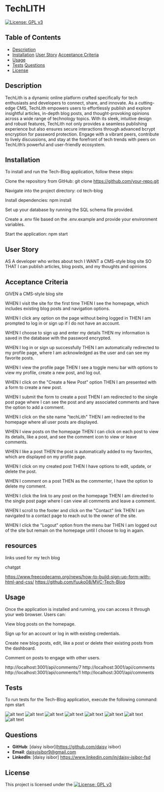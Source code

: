 # TechLITH

[![License: GPL v3](https://img.shields.io/badge/License-GPLv3-purple.svg)](https://www.gnu.org/licenses/gpl-3.0)


## Table of Contents
- [Description](#description)
- [Installation](#Installation)
  [User Story](#user-story)
  [Acceptance Criteria](#acceptance-criteria)
- [Usage](#Usage)
- [Tests](#Tests)
  [Questions](#questions)
- [License](#license)

## Description

TechLith is a dynamic online platform crafted specifically for tech enthusiasts and developers to connect, share, and innovate. As a cutting-edge CMS, TechLith empowers users to effortlessly publish and explore insightful articles, in-depth blog posts, and thought-provoking opinions across a wide range of technology topics. With its sleek, intuitive design and robust features, TechLith not only provides a seamless publishing experience but also ensures secure interactions through advanced bcrypt encryption for password protection. Engage with a vibrant peers, contribute to lively discussions, and stay at the forefront of tech trends with peers on TechLith’s powerful and user-friendly ecosystem.


## Installation

To install and run the Tech-Blog application, follow these steps:

Clone the repository from GitHub: git clone https://github.com/your-repo.git

Navigate into the project directory: cd tech-blog

Install dependencies: npm install

Set up your database by running the SQL schema file provided.

Create a .env file based on the .env.example and provide your environment variables.

Start the application: npm start

## User Story


AS A developer who writes about tech
I WANT a CMS-style blog site
SO THAT I can publish articles, blog posts, and my thoughts and opinions


## Acceptance Criteria

GIVEN a CMS-style blog site

WHEN I visit the site for the first time
THEN I see the homepage, which includes existing blog posts and navigation options.

WHEN I click any option on the page without being logged in
THEN I am prompted to log in or sign up if I do not have an account.

WHEN I choose to sign up and enter my details
THEN my information is saved in the database with the password encrypted.

WHEN I log in or sign up successfully
THEN I am automatically redirected to my profile page, where I am acknowledged as the user and can see my favorite posts.

WHEN I view the profile page
THEN I see a toggle menu bar with options to view my profile, create a new post, and log out.

WHEN I click on the "Create a New Post" option
THEN I am presented with a form to create a new post.

WHEN I submit the form to create a post
THEN I am redirected to the single post page where I can see the post and any associated comments and have the option to add a comment.

WHEN I click on the site name "techLith"
THEN I am redirected to the homepage where all user posts are displayed.

WHEN I view posts on the homepage
THEN I can click on each post to view its details, like a post, and see the comment icon to view or leave comments.

WHEN I like a post
THEN the post is automatically added to my favorites, which are displayed on my profile page.

WHEN I click on my created post
THEN I have options to edit, update, or delete the post.

WHEN I comment on a post
THEN as the commenter, I have the option to delete my comment.

WHEN I click the link to any post on the homepage
THEN I am directed to the single post page where I can view all comments and leave a comment.

WHEN I scroll to the footer and click on the "Contact" link
THEN I am navigated to a contact page to reach out to the owner of the site.

WHEN I click the "Logout" option from the menu bar
THEN I am logged out of the site but remain on the homepage until I choose to log in again.


## resources 
 links used for my tech blog 

 chatgpt

https://www.freecodecamp.org/news/how-to-build-sign-up-form-with-html-and-css/
https://github.com/fuuko08/MVC-Tech-Blog


## Usage
Once the application is installed and running, you can access it through your web browser. Users can:

View blog posts on the homepage.

Sign up for an account or log in with existing credentials.

Create new blog posts, edit, like a post or delete their existing posts from the dashboard.

Comment on posts to engage with other users.

http://localhost:3001/api/comments/7 
http://localhost:3001/api/comments
http://localhost:3001/api/comments/1
http://localhost:3001/api/comments


## Tests
To run tests for the Tech-Blog application, execute the following command:
npm start

![alt text](public/images/Login-page.png)
![alt text](public/images/Sign-up.png)
![alt text](public/images/HomePage.png)
![alt text](public/images/Menu.png)
![alt text](public/images/Profile-Page.png)
![alt text](public/images/New-post.png)
![alt text](public/images/Comment-Page.png)
![alt text](public/images/Contact-me.png)

## Questions

- **GitHub**: [daisy isibor](https://github.com/daisy isibor)
- **Email**: daisyisibor9@gmail.com
- **LinkedIn**: [daisy isibor] https://www.linkedin.com/in/daisy-isibor-fsd

## License
This project is licensed under the [![License: GPL v3](https://img.shields.io/badge/License-GPLv3-purple.svg)](https://www.gnu.org/licenses/gpl-3.0)



